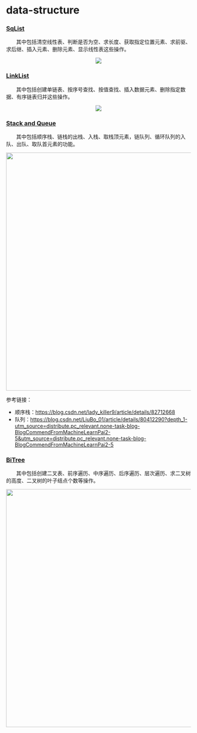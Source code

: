 # data-structure

### [SqList](https://github.com/lemon-l/data-structure/tree/master/SqList)

&nbsp;&nbsp;&nbsp;&nbsp;&nbsp;&nbsp;&nbsp;其中包括清空线性表、判断是否为空、求长度、获取指定位置元素、求前驱、求后继、插入元素、删除元素、显示线性表这些操作。
<div align="center"><img src="https://ftp.bmp.ovh/imgs/2020/03/b9fe4cfa46226d3c.png"></div>

### [LinkList](https://github.com/lemon-l/data-structure/tree/master/LinkList)
&nbsp;&nbsp;&nbsp;&nbsp;&nbsp;&nbsp;&nbsp;其中包括创建单链表、按序号查找、按值查找、插入数据元素、删除指定数据、有序链表归并这些操作。
<div align="center"><img src="https://ftp.bmp.ovh/imgs/2020/03/df1c51c247b88ba9.png"></div>

### [Stack and Queue](https://github.com/lemon-l/data-structure/tree/master/Stack%20and%20Queue)
&nbsp;&nbsp;&nbsp;&nbsp;&nbsp;&nbsp;&nbsp;其中包括顺序栈、链栈的出栈、入栈、取栈顶元素，链队列、循环队列的入队、出队、取队首元素的功能。
<div align="center"><img width="650" src="https://ftp.bmp.ovh/imgs/2020/04/44e53e29fe7a0b8e.png"></div>

参考链接：

- 顺序栈：https://blog.csdn.net/lady_killer9/article/details/82712668
- 队列：https://blog.csdn.net/LiuBo_01/article/details/80412290?depth_1-utm_source=distribute.pc_relevant.none-task-blog-BlogCommendFromMachineLearnPai2-5&utm_source=distribute.pc_relevant.none-task-blog-BlogCommendFromMachineLearnPai2-5

### [BiTree](https://github.com/lemon-l/data-structure/tree/master/BiTree)

&nbsp;&nbsp;&nbsp;&nbsp;&nbsp;&nbsp;&nbsp;其中包括创建二叉表、前序遍历、中序遍历、后序遍历、层次遍历、求二叉树的高度、二叉树的叶子结点个数等操作。
<div align="center"><img width="650" src="https://ftp.bmp.ovh/imgs/2020/04/f6e8c2c925b2f8e6.png"></div>

